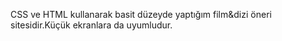CSS ve HTML kullanarak basit düzeyde yaptığım film&dizi öneri sitesidir.Küçük ekranlara da uyumludur.
